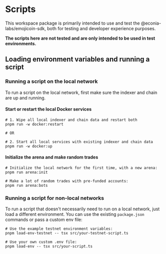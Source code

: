 # Scripts

This workspace package is primarily intended to use and test the
@econia-labs/emojicoin-sdk, both for testing and developer experience purposes.

**The scripts here are not tested and are only intended to be used in test
environments.**

## Loading environment variables and running a script

### Running a script on the local network

To run a script on the local network, first make sure the indexer and chain
are up and running.

#### Start or restart the local Docker services

```shell
# 1. Wipe all local indexer and chain data and restart both
pnpm run -w docker:restart

# OR

# 2. Start all local services with existing indexer and chain data
pnpm run -w docker:up
```

#### Initialize the arena and make random trades

```shell
# Initialize the local network for the first time, with a new arena:
pnpm run arena:init

# Make a lot of random trades with pre-funded accounts:
pnpm run arena:bots
```

### Running a script for non-local networks

To run a script that doesn't necessarily need to run on a local network, just
load a different environment. You can use the existing `package.json` commands
or pass a custom env file:

```shell
# Use the example testnet environment variables:
pnpm load-env-testnet -- tsx src/your-testnet-script.ts

# Use your own custom .env file:
pnpm load-env -- tsx src/your-script.ts
```

